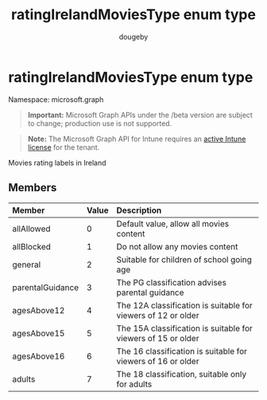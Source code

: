 ﻿---
title: "ratingIrelandMoviesType enum type"
description: "Movies rating labels in Ireland"
author: "dougeby"
localization_priority: Normal
ms.prod: "intune"
doc_type: enumPageType
---

# ratingIrelandMoviesType enum type

Namespace: microsoft.graph

> **Important:** Microsoft Graph APIs under the /beta version are subject to change; production use is not supported.

> **Note:** The Microsoft Graph API for Intune requires an [active Intune license](https://go.microsoft.com/fwlink/?linkid=839381) for the tenant.

Movies rating labels in Ireland

## Members

| Member           | Value | Description                                                   |
| :--------------- | :---- | :------------------------------------------------------------ |
| allAllowed       | 0     | Default value, allow all movies content                       |
| allBlocked       | 1     | Do not allow any movies content                               |
| general          | 2     | Suitable for children of school going age                     |
| parentalGuidance | 3     | The PG classification advises parental guidance               |
| agesAbove12      | 4     | The 12A classification is suitable for viewers of 12 or older |
| agesAbove15      | 5     | The 15A classification is suitable for viewers of 15 or older |
| agesAbove16      | 6     | The 16 classification is suitable for viewers of 16 or older  |
| adults           | 7     | The 18 classification, suitable only for adults               |
